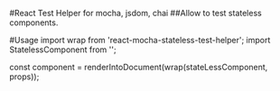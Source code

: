 #React Test Helper for mocha, jsdom, chai
##Allow to test stateless components.

#Usage
  import wrap from 'react-mocha-stateless-test-helper';
  import StatelessComponent from '';

  const component = renderIntoDocument(wrap(stateLessComponent, props));
